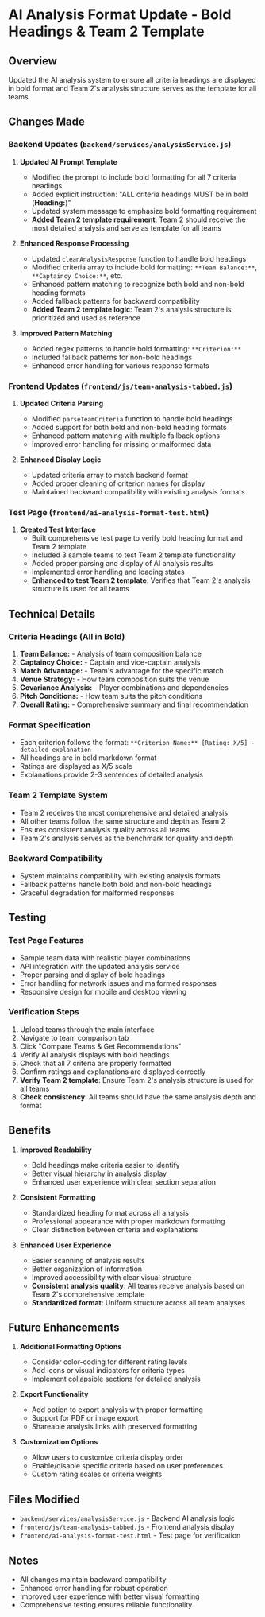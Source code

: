 # AI Analysis Format Update - Bold Headings & Team 2 Template

## Overview
Updated the AI analysis system to ensure all criteria headings are displayed in bold format and Team 2's analysis structure serves as the template for all teams.

## Changes Made

### Backend Updates (`backend/services/analysisService.js`)

1. **Updated AI Prompt Template**
   - Modified the prompt to include bold formatting for all 7 criteria headings
   - Added explicit instruction: "ALL criteria headings MUST be in bold (**Heading:**)"
   - Updated system message to emphasize bold formatting requirement
   - **Added Team 2 template requirement**: Team 2 should receive the most detailed analysis and serve as template for all teams

2. **Enhanced Response Processing**
   - Updated `cleanAnalysisResponse` function to handle bold headings
   - Modified criteria array to include bold formatting: `**Team Balance:**`, `**Captaincy Choice:**`, etc.
   - Enhanced pattern matching to recognize both bold and non-bold heading formats
   - Added fallback patterns for backward compatibility
   - **Added Team 2 template logic**: Team 2's analysis structure is prioritized and used as reference

3. **Improved Pattern Matching**
   - Added regex patterns to handle bold formatting: `**Criterion:**`
   - Included fallback patterns for non-bold headings
   - Enhanced error handling for various response formats

### Frontend Updates (`frontend/js/team-analysis-tabbed.js`)

1. **Updated Criteria Parsing**
   - Modified `parseTeamCriteria` function to handle bold headings
   - Added support for both bold and non-bold heading formats
   - Enhanced pattern matching with multiple fallback options
   - Improved error handling for missing or malformed data

2. **Enhanced Display Logic**
   - Updated criteria array to match backend format
   - Added proper cleaning of criterion names for display
   - Maintained backward compatibility with existing analysis formats

### Test Page (`frontend/ai-analysis-format-test.html`)

1. **Created Test Interface**
   - Built comprehensive test page to verify bold heading format and Team 2 template
   - Included 3 sample teams to test Team 2 template functionality
   - Added proper parsing and display of AI analysis results
   - Implemented error handling and loading states
   - **Enhanced to test Team 2 template**: Verifies that Team 2's analysis structure is used for all teams

## Technical Details

### Criteria Headings (All in Bold)
1. **Team Balance:** - Analysis of team composition balance
2. **Captaincy Choice:** - Captain and vice-captain analysis  
3. **Match Advantage:** - Team's advantage for the specific match
4. **Venue Strategy:** - How team composition suits the venue
5. **Covariance Analysis:** - Player combinations and dependencies
6. **Pitch Conditions:** - How team suits the pitch conditions
7. **Overall Rating:** - Comprehensive summary and final recommendation

### Format Specification
- Each criterion follows the format: `**Criterion Name:** [Rating: X/5] - detailed explanation`
- All headings are in bold markdown format
- Ratings are displayed as X/5 scale
- Explanations provide 2-3 sentences of detailed analysis

### Team 2 Template System
- Team 2 receives the most comprehensive and detailed analysis
- All other teams follow the same structure and depth as Team 2
- Ensures consistent analysis quality across all teams
- Team 2's analysis serves as the benchmark for quality and depth

### Backward Compatibility
- System maintains compatibility with existing analysis formats
- Fallback patterns handle both bold and non-bold headings
- Graceful degradation for malformed responses

## Testing

### Test Page Features
- Sample team data with realistic player combinations
- API integration with the updated analysis service
- Proper parsing and display of bold headings
- Error handling for network issues and malformed responses
- Responsive design for mobile and desktop viewing

### Verification Steps
1. Upload teams through the main interface
2. Navigate to team comparison tab
3. Click "Compare Teams & Get Recommendations"
4. Verify AI analysis displays with bold headings
5. Check that all 7 criteria are properly formatted
6. Confirm ratings and explanations are displayed correctly
7. **Verify Team 2 template**: Ensure Team 2's analysis structure is used for all teams
8. **Check consistency**: All teams should have the same analysis depth and format

## Benefits

1. **Improved Readability**
   - Bold headings make criteria easier to identify
   - Better visual hierarchy in analysis display
   - Enhanced user experience with clear section separation

2. **Consistent Formatting**
   - Standardized heading format across all analysis
   - Professional appearance with proper markdown formatting
   - Clear distinction between criteria and explanations

3. **Enhanced User Experience**
   - Easier scanning of analysis results
   - Better organization of information
   - Improved accessibility with clear visual structure
   - **Consistent analysis quality**: All teams receive analysis based on Team 2's comprehensive template
   - **Standardized format**: Uniform structure across all team analyses

## Future Enhancements

1. **Additional Formatting Options**
   - Consider color-coding for different rating levels
   - Add icons or visual indicators for criteria types
   - Implement collapsible sections for detailed analysis

2. **Export Functionality**
   - Add option to export analysis with proper formatting
   - Support for PDF or image export
   - Shareable analysis links with preserved formatting

3. **Customization Options**
   - Allow users to customize criteria display order
   - Enable/disable specific criteria based on user preferences
   - Custom rating scales or criteria weights

## Files Modified
- `backend/services/analysisService.js` - Backend AI analysis logic
- `frontend/js/team-analysis-tabbed.js` - Frontend analysis display
- `frontend/ai-analysis-format-test.html` - Test page for verification

## Notes
- All changes maintain backward compatibility
- Enhanced error handling for robust operation
- Improved user experience with better visual formatting
- Comprehensive testing ensures reliable functionality 